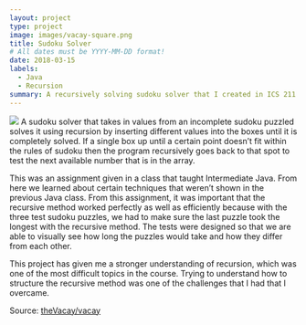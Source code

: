 ```yaml
---
layout: project
type: project
image: images/vacay-square.png
title: Sudoku Solver
# All dates must be YYYY-MM-DD format!
date: 2018-03-15
labels:
  - Java
  - Recursion
summary: A recursively solving sudoku solver that I created in ICS 211.
---
```


<img class="ui medium right floated rounded image" src="../images/vacay-home-page.png">
	A sudoku solver that takes in values from an incomplete sudoku puzzled solves it using recursion by inserting different values into the boxes until it is completely solved. If a single box up until a certain point doesn’t fit within the rules of sudoku then the program recursively goes back to that spot to test the next available number that is in the array. 

  This was an assignment given in a class that taught Intermediate Java. From here we learned about certain techniques that weren’t shown in the previous Java class. From this assignment, it was important that the recursive method worked perfectly as well as efficiently because with the three test sudoku puzzles, we had to make sure the last puzzle took the longest with the recursive method. The tests were designed so that we are able to visually see how long the puzzles would take and how they differ from each other.

  This project has given me a stronger understanding of recursion, which was one of the most difficult topics in the course. Trying to understand how to structure the recursive method was one of the challenges that I had that I overcame.
 
Source: <a href="https://github.com/theVacay/vacay"><i class="large github icon"></i>theVacay/vacay</a>
